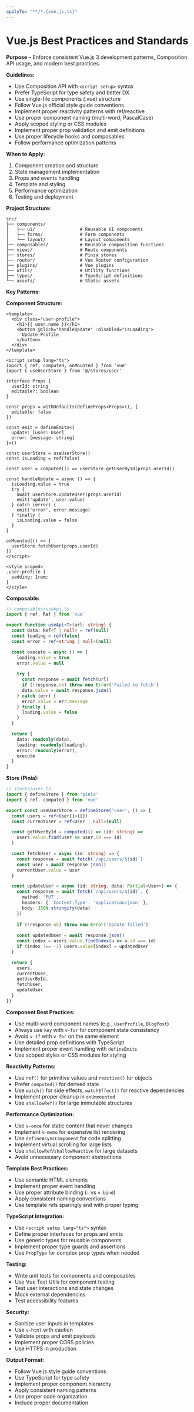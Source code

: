 ```yaml
---
applyTo: "**/*.{vue,js,ts}"
---
```


# Vue.js Best Practices and Standards

**Purpose** – Enforce consistent Vue.js 3 development patterns, Composition API usage, and modern best practices.

**Guidelines:**
- Use Composition API with `<script setup>` syntax
- Prefer TypeScript for type safety and better DX
- Use single-file components (.vue) structure
- Follow Vue.js official style guide conventions
- Implement proper reactivity patterns with ref/reactive
- Use proper component naming (multi-word, PascalCase)
- Apply scoped styling or CSS modules
- Implement proper prop validation and emit definitions
- Use proper lifecycle hooks and composables
- Follow performance optimization patterns

**When to Apply:**
1. Component creation and structure
2. State management implementation
3. Props and events handling
4. Template and styling
5. Performance optimization
6. Testing and deployment

**Project Structure:**
```
src/
├── components/
│   ├── ui/                 # Reusable UI components
│   ├── forms/              # Form components
│   └── layout/             # Layout components
├── composables/            # Reusable composition functions
├── views/                  # Route components
├── stores/                 # Pinia stores
├── router/                 # Vue Router configuration
├── plugins/                # Vue plugins
├── utils/                  # Utility functions
├── types/                  # TypeScript definitions
└── assets/                 # Static assets
```

**Key Patterns:**

**Component Structure:**
```vue
<template>
  <div class="user-profile">
    <h1>{{ user.name }}</h1>
    <button @click="handleUpdate" :disabled="isLoading">
      Update Profile
    </button>
  </div>
</template>

<script setup lang="ts">
import { ref, computed, onMounted } from 'vue'
import { useUserStore } from '@/stores/user'

interface Props {
  userId: string
  editable?: boolean
}

const props = withDefaults(defineProps<Props>(), {
  editable: false
})

const emit = defineEmits<{
  update: [user: User]
  error: [message: string]
}>()

const userStore = useUserStore()
const isLoading = ref(false)

const user = computed(() => userStore.getUserById(props.userId))

const handleUpdate = async () => {
  isLoading.value = true
  try {
    await userStore.updateUser(props.userId)
    emit('update', user.value)
  } catch (error) {
    emit('error', error.message)
  } finally {
    isLoading.value = false
  }
}

onMounted(() => {
  userStore.fetchUser(props.userId)
})
</script>

<style scoped>
.user-profile {
  padding: 1rem;
}
</style>
```

**Composable:**
```typescript
// composables/useApi.ts
import { ref, Ref } from 'vue'

export function useApi<T>(url: string) {
  const data: Ref<T | null> = ref(null)
  const loading = ref(false)
  const error = ref<string | null>(null)

  const execute = async () => {
    loading.value = true
    error.value = null
    
    try {
      const response = await fetch(url)
      if (!response.ok) throw new Error('Failed to fetch')
      data.value = await response.json()
    } catch (err) {
      error.value = err.message
    } finally {
      loading.value = false
    }
  }

  return {
    data: readonly(data),
    loading: readonly(loading),
    error: readonly(error),
    execute
  }
}
```

**Store (Pinia):**
```typescript
// stores/user.ts
import { defineStore } from 'pinia'
import { ref, computed } from 'vue'

export const useUserStore = defineStore('user', () => {
  const users = ref<User[]>([])
  const currentUser = ref<User | null>(null)

  const getUserById = computed(() => (id: string) => 
    users.value.find(user => user.id === id)
  )

  const fetchUser = async (id: string) => {
    const response = await fetch(`/api/users/${id}`)
    const user = await response.json()
    currentUser.value = user
  }

  const updateUser = async (id: string, data: Partial<User>) => {
    const response = await fetch(`/api/users/${id}`, {
      method: 'PUT',
      headers: { 'Content-Type': 'application/json' },
      body: JSON.stringify(data)
    })
    
    if (!response.ok) throw new Error('Update failed')
    
    const updatedUser = await response.json()
    const index = users.value.findIndex(u => u.id === id)
    if (index !== -1) users.value[index] = updatedUser
  }

  return {
    users,
    currentUser,
    getUserById,
    fetchUser,
    updateUser
  }
})
```

**Component Best Practices:**
- Use multi-word component names (e.g., `UserProfile`, `BlogPost`)
- Always use `key` with `v-for` for component state consistency
- Avoid `v-if` with `v-for` on the same element
- Use detailed prop definitions with TypeScript
- Implement proper event handling with `defineEmits`
- Use scoped styles or CSS modules for styling

**Reactivity Patterns:**
- Use `ref()` for primitive values and `reactive()` for objects
- Prefer `computed()` for derived state
- Use `watch()` for side effects, `watchEffect()` for reactive dependencies
- Implement proper cleanup in `onUnmounted`
- Use `shallowRef()` for large immutable structures

**Performance Optimization:**
- Use `v-once` for static content that never changes
- Implement `v-memo` for expensive list rendering
- Use `defineAsyncComponent` for code splitting
- Implement virtual scrolling for large lists
- Use `shallowRef`/`shallowReactive` for large datasets
- Avoid unnecessary component abstractions

**Template Best Practices:**
- Use semantic HTML elements
- Implement proper event handling
- Use proper attribute binding (`:` vs `v-bind`)
- Apply consistent naming conventions
- Use template refs sparingly and with proper typing

**TypeScript Integration:**
- Use `<script setup lang="ts">` syntax
- Define proper interfaces for props and emits
- Use generic types for reusable components
- Implement proper type guards and assertions
- Use `PropType` for complex prop types when needed

**Testing:**
- Write unit tests for components and composables
- Use Vue Test Utils for component testing
- Test user interactions and state changes
- Mock external dependencies
- Test accessibility features

**Security:**
- Sanitize user inputs in templates
- Use `v-html` with caution
- Validate props and emit payloads
- Implement proper CORS policies
- Use HTTPS in production

**Output Format:**
- Follow Vue.js style guide conventions
- Use TypeScript for type safety
- Implement proper component hierarchy
- Apply consistent naming patterns
- Use proper code organization
- Include proper documentation
